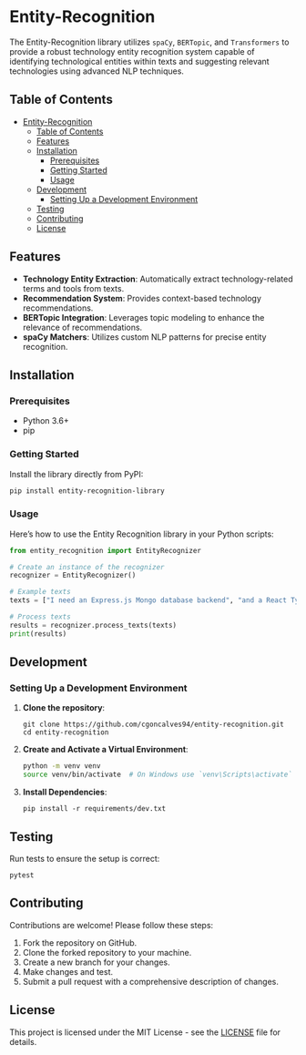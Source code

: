 # Entity-Recognition

The Entity-Recognition library utilizes `spaCy`, `BERTopic`, and `Transformers` to provide a robust technology entity recognition system capable of identifying technological entities within texts and suggesting relevant technologies using advanced NLP techniques.

## Table of Contents
- [Entity-Recognition](#entity-recognition)
  - [Table of Contents](#table-of-contents)
  - [Features](#features)
  - [Installation](#installation)
    - [Prerequisites](#prerequisites)
    - [Getting Started](#getting-started)
    - [Usage](#usage)
  - [Development](#development)
    - [Setting Up a Development Environment](#setting-up-a-development-environment)
  - [Testing](#testing)
  - [Contributing](#contributing)
  - [License](#license)

## Features

- **Technology Entity Extraction**: Automatically extract technology-related terms and tools from texts.
- **Recommendation System**: Provides context-based technology recommendations.
- **BERTopic Integration**: Leverages topic modeling to enhance the relevance of recommendations.
- **spaCy Matchers**: Utilizes custom NLP patterns for precise entity recognition.

## Installation

### Prerequisites

- Python 3.6+
- pip

### Getting Started

Install the library directly from PyPI:

```bash
pip install entity-recognition-library
```

### Usage

Here’s how to use the Entity Recognition library in your Python scripts:

```python
from entity_recognition import EntityRecognizer

# Create an instance of the recognizer
recognizer = EntityRecognizer()

# Example texts
texts = ["I need an Express.js Mongo database backend", "and a React TypeScript frontend for my project"]

# Process texts
results = recognizer.process_texts(texts)
print(results)
```

## Development

### Setting Up a Development Environment

1. **Clone the repository**:
   ```
   git clone https://github.com/cgoncalves94/entity-recognition.git
   cd entity-recognition
   ```
2. **Create and Activate a Virtual Environment**:
   ```bash
   python -m venv venv
   source venv/bin/activate  # On Windows use `venv\Scripts\activate`
   ```
3. **Install Dependencies**:
    ```
    pip install -r requirements/dev.txt
    ```


## Testing

Run tests to ensure the setup is correct:

```
pytest
```

## Contributing

Contributions are welcome! Please follow these steps:

1. Fork the repository on GitHub.
2. Clone the forked repository to your machine.
3. Create a new branch for your changes.
4. Make changes and test.
5. Submit a pull request with a comprehensive description of changes.

## License

This project is licensed under the MIT License - see the [LICENSE](LICENSE) file for details.



